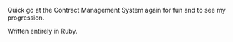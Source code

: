 Quick go at the Contract Management System again for fun and to see my progression.

Written entirely in Ruby. 

